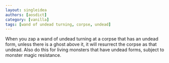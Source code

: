 ```yaml
---
layout: singleidea
authors: [aosdict]
category: [vanilla]
tags: [wand of undead turning, corpse, undead]
---
```

When you zap a wand of undead turning at a corpse that has an undead form, unless there is a ghost above it, it will resurrect the corpse as that undead. Also do this for living monsters that have undead forms, subject to monster magic resistance.
